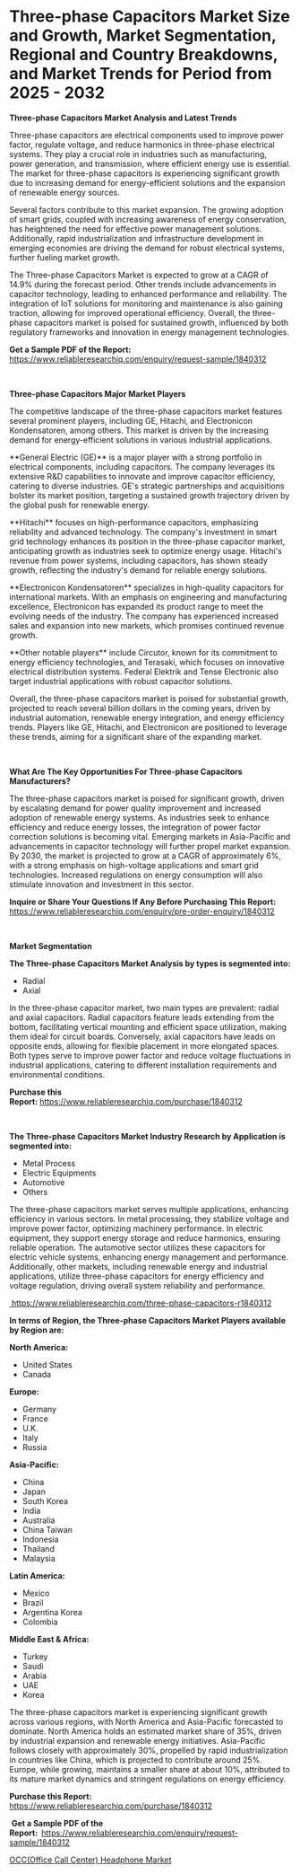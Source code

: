 <p><h1>Three-phase Capacitors Market Size and Growth, Market Segmentation, Regional and Country Breakdowns, and Market Trends for Period from 2025 -  2032</h1></p><p><strong>Three-phase Capacitors Market Analysis and Latest Trends</strong></p>
<p><p>Three-phase capacitors are electrical components used to improve power factor, regulate voltage, and reduce harmonics in three-phase electrical systems. They play a crucial role in industries such as manufacturing, power generation, and transmission, where efficient energy use is essential. The market for three-phase capacitors is experiencing significant growth due to increasing demand for energy-efficient solutions and the expansion of renewable energy sources.</p><p>Several factors contribute to this market expansion. The growing adoption of smart grids, coupled with increasing awareness of energy conservation, has heightened the need for effective power management solutions. Additionally, rapid industrialization and infrastructure development in emerging economies are driving the demand for robust electrical systems, further fueling market growth.</p><p>The Three-phase Capacitors Market is expected to grow at a CAGR of 14.9% during the forecast period. Other trends include advancements in capacitor technology, leading to enhanced performance and reliability. The integration of IoT solutions for monitoring and maintenance is also gaining traction, allowing for improved operational efficiency. Overall, the three-phase capacitors market is poised for sustained growth, influenced by both regulatory frameworks and innovation in energy management technologies.</p></p>
<p><strong>Get a Sample PDF of the Report:&nbsp;</strong> <a href="https://www.reliableresearchiq.com/enquiry/request-sample/1840312?utm_campaign=2144&utm_medium=2&utm_source=Github&utm_content=ia&utm_term=13022025&utm_id=three-phase-capacitors">https://www.reliableresearchiq.com/enquiry/request-sample/1840312</a></p>
<p>&nbsp;</p>
<p><strong>Three-phase Capacitors Major Market Players</strong></p>
<p><p>The competitive landscape of the three-phase capacitors market features several prominent players, including GE, Hitachi, and Electronicon Kondensatoren, among others. This market is driven by the increasing demand for energy-efficient solutions in various industrial applications.</p><p>**General Electric (GE)** is a major player with a strong portfolio in electrical components, including capacitors. The company leverages its extensive R&D capabilities to innovate and improve capacitor efficiency, catering to diverse industries. GE's strategic partnerships and acquisitions bolster its market position, targeting a sustained growth trajectory driven by the global push for renewable energy.</p><p>**Hitachi** focuses on high-performance capacitors, emphasizing reliability and advanced technology. The company's investment in smart grid technology enhances its position in the three-phase capacitor market, anticipating growth as industries seek to optimize energy usage. Hitachi's revenue from power systems, including capacitors, has shown steady growth, reflecting the industry's demand for reliable energy solutions.</p><p>**Electronicon Kondensatoren** specializes in high-quality capacitors for international markets. With an emphasis on engineering and manufacturing excellence, Electronicon has expanded its product range to meet the evolving needs of the industry. The company has experienced increased sales and expansion into new markets, which promises continued revenue growth.</p><p>**Other notable players** include Circutor, known for its commitment to energy efficiency technologies, and Terasaki, which focuses on innovative electrical distribution systems. Federal Elektrik and Tense Electronic also target industrial applications with robust capacitor solutions.</p><p>Overall, the three-phase capacitors market is poised for substantial growth, projected to reach several billion dollars in the coming years, driven by industrial automation, renewable energy integration, and energy efficiency trends. Players like GE, Hitachi, and Electronicon are positioned to leverage these trends, aiming for a significant share of the expanding market.</p></p>
<p>&nbsp;</p>
<p><strong>What Are The Key Opportunities For Three-phase Capacitors Manufacturers?</strong></p>
<p><p>The three-phase capacitors market is poised for significant growth, driven by escalating demand for power quality improvement and increased adoption of renewable energy systems. As industries seek to enhance efficiency and reduce energy losses, the integration of power factor correction solutions is becoming vital. Emerging markets in Asia-Pacific and advancements in capacitor technology will further propel market expansion. By 2030, the market is projected to grow at a CAGR of approximately 6%, with a strong emphasis on high-voltage applications and smart grid technologies. Increased regulations on energy consumption will also stimulate innovation and investment in this sector.</p></p>
<p><strong>Inquire or Share Your Questions If Any Before Purchasing This Report:</strong> <a href="https://www.reliableresearchiq.com/enquiry/pre-order-enquiry/1840312?utm_campaign=2144&utm_medium=2&utm_source=Github&utm_content=ia&utm_term=13022025&utm_id=three-phase-capacitors">https://www.reliableresearchiq.com/enquiry/pre-order-enquiry/1840312</a></p>
<p>&nbsp;</p>
<p><strong>Market Segmentation</strong></p>
<p><strong>The Three-phase Capacitors Market Analysis by types is segmented into:</strong></p>
<p><ul><li>Radial</li><li>Axial</li></ul></p>
<p><p>In the three-phase capacitor market, two main types are prevalent: radial and axial capacitors. Radial capacitors feature leads extending from the bottom, facilitating vertical mounting and efficient space utilization, making them ideal for circuit boards. Conversely, axial capacitors have leads on opposite ends, allowing for flexible placement in more elongated spaces. Both types serve to improve power factor and reduce voltage fluctuations in industrial applications, catering to different installation requirements and environmental conditions.</p></p>
<p><strong>Purchase this Report:&nbsp;</strong><a href="https://www.reliableresearchiq.com/purchase/1840312?utm_campaign=2144&utm_medium=2&utm_source=Github&utm_content=ia&utm_term=13022025&utm_id=three-phase-capacitors">https://www.reliableresearchiq.com/purchase/1840312</a></p>
<p>&nbsp;</p>
<p><strong>The Three-phase Capacitors Market Industry Research by Application is segmented into:</strong></p>
<p><ul><li>Metal Process</li><li>Electric Equipments</li><li>Automotive</li><li>Others</li></ul></p>
<p><p>The three-phase capacitors market serves multiple applications, enhancing efficiency in various sectors. In metal processing, they stabilize voltage and improve power factor, optimizing machinery performance. In electric equipment, they support energy storage and reduce harmonics, ensuring reliable operation. The automotive sector utilizes these capacitors for electric vehicle systems, enhancing energy management and performance. Additionally, other markets, including renewable energy and industrial applications, utilize three-phase capacitors for energy efficiency and voltage regulation, driving overall system reliability and performance.</p></p>
<p><a href="https://www.reliableresearchiq.com/three-phase-capacitors-r1840312?utm_campaign=2144&utm_medium=2&utm_source=Github&utm_content=ia&utm_term=13022025&utm_id=three-phase-capacitors">&nbsp;https://www.reliableresearchiq.com/three-phase-capacitors-r1840312</a></p>
<p><strong>In terms of Region, the Three-phase Capacitors Market Players available by Region are:</strong></p>
<p>
    <p> <strong> North America: </strong>
        <ul>
            <li>United States</li>
            <li>Canada</li>
        </ul>
        </p> 
    <p> <strong> Europe: </strong>
        <ul>
            <li>Germany</li>
            <li>France</li>
            <li>U.K.</li>
            <li>Italy</li>
            <li>Russia</li>
        </ul>
        </p> 
    <p> <strong> Asia-Pacific: </strong>
        <ul>
            <li>China</li>
            <li>Japan</li>
            <li>South Korea</li>
            <li>India</li>
            <li>Australia</li>
            <li>China Taiwan</li>
            <li>Indonesia</li>
            <li>Thailand</li>
            <li>Malaysia</li>
        </ul>
        </p> 
    <p> <strong> Latin America: </strong>
        <ul>
            <li>Mexico</li>
            <li>Brazil</li>
            <li>Argentina Korea</li>
            <li>Colombia</li>
        </ul>
        </p> 
    <p> <strong> Middle East & Africa: </strong>
        <ul>
            <li>Turkey</li>
            <li>Saudi</li>
            <li>Arabia</li>
            <li>UAE</li>
            <li>Korea</li>
        </ul>
    </p>
    </p>
<p><p>The three-phase capacitors market is experiencing significant growth across various regions, with North America and Asia-Pacific forecasted to dominate. North America holds an estimated market share of 35%, driven by industrial expansion and renewable energy initiatives. Asia-Pacific follows closely with approximately 30%, propelled by rapid industrialization in countries like China, which is projected to contribute around 25%. Europe, while growing, maintains a smaller share at about 10%, attributed to its mature market dynamics and stringent regulations on energy efficiency.</p></p>
<p><strong>Purchase this Report: </strong><a href="https://www.reliableresearchiq.com/purchase/1840312?utm_campaign=2144&utm_medium=2&utm_source=Github&utm_content=ia&utm_term=13022025&utm_id=three-phase-capacitors">https://www.reliableresearchiq.com/purchase/1840312</a></p>
<p>&nbsp;<strong>Get a Sample PDF of the Report:&nbsp;&nbsp;</strong><a href="https://www.reliableresearchiq.com/enquiry/request-sample/1840312?utm_campaign=2144&utm_medium=2&utm_source=Github&utm_content=ia&utm_term=13022025&utm_id=three-phase-capacitors">https://www.reliableresearchiq.com/enquiry/request-sample/1840312</a></p>
<p><strong></strong></p>
<p><p><a href="https://github.com/AshrafKhan865/Market-Research-Report-List-1/blob/main/occoffice-call-center-headphone-market.md?utm_campaign=2144&utm_medium=2&utm_source=Github&utm_content=ia&utm_term=13022025&utm_id=three-phase-capacitors">OCC(Office Call Center) Headphone Market</a></p></p>